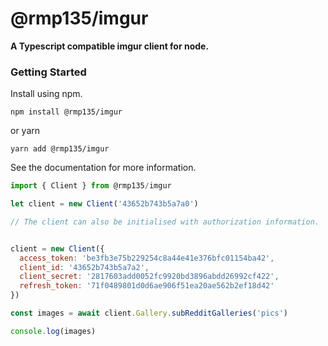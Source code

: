 # @rmp135/imgur

__A Typescript compatible imgur client for node.__

### Getting Started

Install using npm.

```shell
npm install @rmp135/imgur
```

or yarn

```shell
yarn add @rmp135/imgur
```

See the documentation for more information.

```javascript
import { Client } from @rmp135/imgur

let client = new Client('43652b743b5a7a0')

// The client can also be initialised with authorization information.


client = new Client({
  access_token: 'be3fb3e75b229254c8a44e41e376bfc01154ba42',
  client_id: '43652b743b5a7a2',
  client_secret: '2817603add0052fc9920bd3896abdd26992cf422',
  refresh_token: '71f0489801d0d6ae906f51ea20ae562b2ef18d42'
})

const images = await client.Gallery.subRedditGalleries('pics')

console.log(images)
```